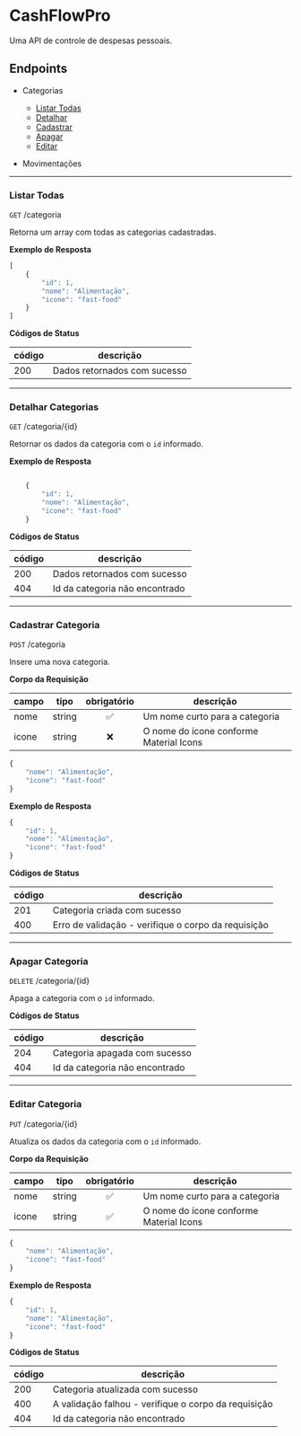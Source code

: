 # CashFlowPro
Uma API de controle de despesas pessoais.


## Endpoints

- Categorias
    - [Listar Todas](#listar-todas)
    - [Detalhar](#detalhar-categorias)
    - [Cadastrar](#cadastrar-categoria)
    - [Apagar](#apagar-categoria)
    - [Editar](#editar-categoria)

- Movimentações

---

### Listar Todas

`GET` /categoria

Retorna um array com todas as categorias cadastradas.

**Exemplo de Resposta** 

```js
[
    {
        "id": 1,
        "nome": "Alimentação",
        "icone": "fast-food"
    }
]
```

**Códigos de Status** 

| código | descrição |
|--------|-----------|
|200|Dados retornados com sucesso

---

### Detalhar Categorias

`GET` /categoria/{id}

Retornar os dados da categoria com o `id` informado.

**Exemplo de Resposta** 

```js

    {
        "id": 1,
        "nome": "Alimentação",
        "icone": "fast-food"
    }

```

**Códigos de Status** 

| código | descrição |
|--------|-----------|
|200|Dados retornados com sucesso
|404| Id da categoria não encontrado

___


### Cadastrar Categoria

`POST` /categoria

Insere uma nova categoria.

**Corpo da Requisição** 

|campo|tipo|obrigatório|descrição
|-----|----|:-----------:|---------
|nome|string|✅|Um nome curto para a categoria
|icone|string|❌|O nome do ícone conforme Material Icons


```js
{
    "nome": "Alimentação",
    "icone": "fast-food"
}
```

**Exemplo de Resposta** 

```js
{
    "id": 1,
    "nome": "Alimentação",
    "icone": "fast-food"
}
```

**Códigos de Status** 

| código | descrição |
|--------|-----------|
|201|Categoria criada com sucesso
|400|Erro de validação - verifique o corpo da requisição

---

### Apagar Categoria

`DELETE` /categoria/{id}

Apaga a categoria com o `id` informado.

**Códigos de Status** 

| código | descrição |
|--------|-----------|
|204|Categoria apagada com sucesso
|404| Id da categoria não encontrado

___

### Editar Categoria

`PUT` /categoria/{id}

Atualiza os dados da categoria com o `id` informado.

**Corpo da Requisição** 

|campo|tipo|obrigatório|descrição
|-----|----|:-----------:|---------
|nome|string|✅|Um nome curto para a categoria
|icone|string|✅|O nome do ícone conforme Material Icons


```js
{
    "nome": "Alimentação",
    "icone": "fast-food"
}
```

**Exemplo de Resposta** 

```js
{
    "id": 1,
    "nome": "Alimentação",
    "icone": "fast-food"
}
```

**Códigos de Status** 

| código | descrição |
|--------|-----------|
|200|Categoria atualizada com sucesso
|400| A validação falhou - verifique o corpo da requisição
|404| Id da categoria não encontrado

